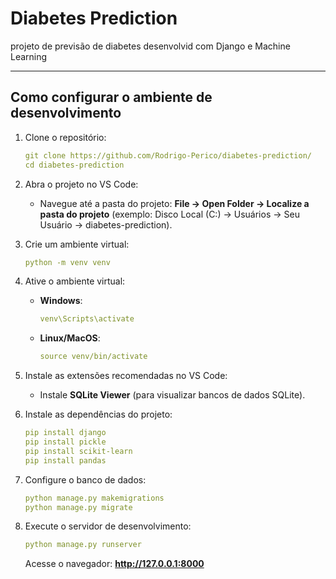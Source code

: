 # Diabetes Prediction

projeto de previsão de diabetes desenvolvid com Django e Machine Learning

---

## **Como configurar o ambiente de desenvolvimento**

1. Clone o repositório:
   ```yaml
   git clone https://github.com/Rodrigo-Perico/diabetes-prediction/
   cd diabetes-prediction
   ```

2. Abra o projeto no VS Code:
   - Navegue até a pasta do projeto:
     **File -> Open Folder -> Localize a pasta do projeto** (exemplo: Disco Local (C:) -> Usuários -> Seu Usuário -> diabetes-prediction).

3. Crie um ambiente virtual:
   ```yaml
   python -m venv venv
   ```

4. Ative o ambiente virtual:
   - **Windows**:
     ```yaml
     venv\Scripts\activate
     ```
   - **Linux/MacOS**:
     ```yaml
     source venv/bin/activate
     ```

5. Instale as extensões recomendadas no VS Code:
   - Instale **SQLite Viewer** (para visualizar bancos de dados SQLite).

6. Instale as dependências do projeto:
   ```yaml
   pip install django
   pip install pickle
   pip install scikit-learn
   pip install pandas
   ```

7. Configure o banco de dados:
   ```yaml
   python manage.py makemigrations
   python manage.py migrate
   ```

8. Execute o servidor de desenvolvimento:
   ```yaml
   python manage.py runserver
   ```

   Acesse o navegador: **http://127.0.0.1:8000**
